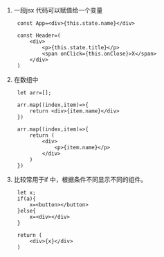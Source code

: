 1. 一段jsx 代码可以赋值给一个变量
   
        const App=<div>{this.state.name}</div>

        const Header=(
            <div>
                <p>{this.state.title}</p>
                <span onClick={this.onClose}>X</span>
            </div>
        )

2. 在数组中
   

        let arr=[];

        arr.map((index,item)=>{
            return <div>{item.name}</div>
        })

        arr.map((index,item)=>{
            return (
                <div>
                    <p>{item.name}</p>
                </div>
            )
        })

3. 比较常用于if 中，根据条件不同显示不同的组件。

        let x;
        if(a){
            x=<button></button>
        }else{
            x=<div></div>
        }

        return (
            <div>{x}</div>
        )